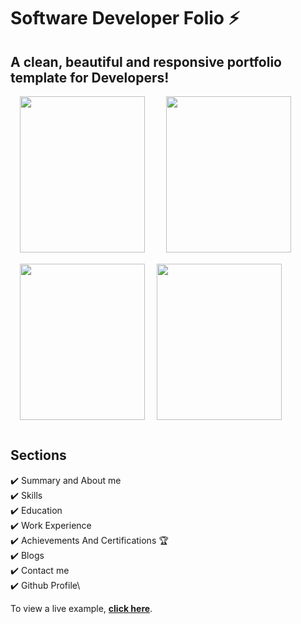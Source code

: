 # Software Developer Folio ⚡️
## A clean, beautiful and responsive portfolio template for Developers!



<p float="left" margin="5">
 
  <img src="https://github.com/saikumar110/Images_of_projects/blob/main/projects_page/landing_page.png?raw=true" width="200" height="250" hspace="15" />
  <img src="https://github.com/saikumar110/Images_of_projects/blob/main/projects_page/about_page.png?raw=true" width="200" height="250"  hspace="15"/>
  <img src=https://github.com/saikumar110/Images_of_projects/blob/main/projects_page/projects_page.png?raw=true width="200"  height="250" hspace="15"/>
  <img src="https://github.com/saikumar110/Images_of_projects/blob/main/projects_page/contact_page.png?raw=true" width="200"  height="250" vspace="15"/>
</p>


## Sections
✔️ Summary and About me\
✔️ Skills\
✔️ Education\
✔️ Work Experience\
✔️ Achievements And Certifications 🏆\
✔️ Blogs\
✔️ Contact me\
✔️ Github Profile\

To view a live example, **[click here](https://silly-shockley-8737b1.netlify.app/work.html)**.
